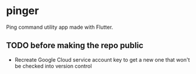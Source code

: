 # pinger

Ping command utility app made with Flutter.

## TODO before making the repo public

* Recreate Google Cloud service account key to get a new one that won't be checked into version control
